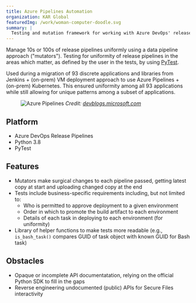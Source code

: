 ```yaml
---
title: Azure Pipelines Automation
organization: KAR Global
featuredImg: /work/woman-computer-doodle.svg
summary: |
  Testing and mutation framework for working with Azure DevOps' release pipelines en masse
---
```


Manage 10s or 100s of release pipelines uniformly using a data pipeline approach ("mutators"). Testing for uniformity of release pipelines in the areas which matter, as defined by the user in the tests, by using [PyTest].

Used during a migration of 93 discrete applications and libraries from Jenkins + (on-prem) VM deployment approach to use Azure Pipelines + (on-prem) Kubernetes. This ensured uniformity among all 93 applications while still allowing for unique patterns among a subset of applications.

<figure>
<img alt="Azure Pipelines" src="/work/azure-pipelines.png" />
<caption><em>Credit: <a href="https://devblogs.microsoft.com/devops/automating-releases-in-github-through-azure-pipelines/" rel="nofollow">devblogs.microsoft.com</a></em></caption>
</figure>

<small></small>

[PyTest]: https://docs.pytest.org/en/latest/

## Platform

- Azure DevOps Release Pipelines
- Python 3.8
- PyTest

## Features

- Mutators make surgical changes to each pipeline passed, getting latest copy at start and uploading changed copy at the end
- Tests include business-specific requirements including, but not limited to:
  - Who is permitted to approve deployment to a given environment
  - Order in which to promote the build artifact to each environment
  - Details of each task in deploying to each environment (for uniformity)
- Library of helper functions to make tests more readable (e.g., `is_bash_task()` compares GUID of task object with known GUID for Bash task)

## Obstacles

- Opaque or incomplete API documentatation, relying on the official Python SDK to fill in the gaps
- Reverse engineering undocumented (public) APIs for Secure Files interactivity
